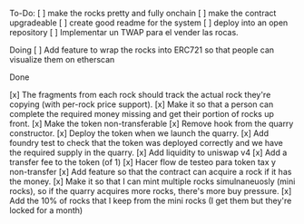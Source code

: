 To-Do:
[ ] make the rocks pretty and fully onchain
[ ] make the contract upgradeable
[ ] create good readme for the system
[ ] deploy into an open repository
[ ] Implementar un TWAP para el vender las rocas.

Doing
[ ] Add feature to wrap the rocks into ERC721 so that people can visualize them on etherscan

Done

[x] The fragments from each rock should track the actual rock they're copying (with per-rock price support).
[x] Make it so that a person can complete the required money missing and get their portion of rocks up front.
[x] Make the token non-transferable
[x] Remove hook from the quarry constructor.
[x] Deploy the token when we launch the quarry.
[x] Add foundry test to check that the token was deployed correctly and we have the required supply in the quarry.
[x] Add liquidity to uniswap v4
[x] Add a transfer fee to the token (of 1)
[x] Hacer flow de testeo para token tax y non-transfer
[x] Add feature so that the contract can acquire a rock if it has the money.
[x] Make it so that I can mint multiple rocks simulnaneuosly (mini rocks), so if the quarry acquires more rocks, there's more buy pressure.
[x] Add the 10% of rocks that I keep from the mini rocks (I get them but they're locked for a month)
